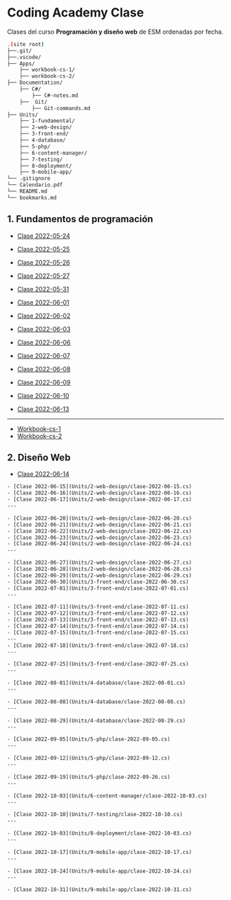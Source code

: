 # Coding Academy Clase

Clases del curso **Programación y diseño web** de ESM ordenadas por fecha.

```sh
.(site root)
├──.git/
├──.vscode/
├── Apps/
    ├── workbook-cs-1/
    ├── workbook-cs-2/
├── Documentation/
    ├── C#/
        ├── C#-notes.md
    ├──  Git/
        ├── Git-commands.md
├── Units/
    ├── 1-fundamental/
    ├── 2-web-design/
    ├── 3-front-end/
    ├── 4-database/
    ├── 5-php/
    ├── 6-content-manager/
    ├── 7-testing/
    ├── 8-deployment/
    ├── 9-mobile-app/
└── .gitignore
└── Calendario.pdf
└── README.md
└── bookmarks.md
```

## 1. Fundamentos de programación
- [Clase 2022-05-24](Units/1-fundamental/clase-2022-05-24.cs)
- [Clase 2022-05-25](Units/1-fundamental/clase-2022-05-25.cs)
- [Clase 2022-05-26](Units/1-fundamental/clase-2022-05-26.cs)
- [Clase 2022-05-27](Units/1-fundamental/clase-2022-05-27.cs)

- [Clase 2022-05-31](Units/1-fundamental/clase-2022-05-31.cs)
- [Clase 2022-06-01](Units/1-fundamental/clase-2022-06-01.cs)
- [Clase 2022-06-02](Units/1-fundamental/clase-2022-06-02.cs)
- [Clase 2022-06-03](Units/1-fundamental/clase-2022-06-03.cs)

- [Clase 2022-06-06](Units/1-fundamental/clase-2022-06-06.cs)
- [Clase 2022-06-07](Units/1-fundamental/clase-2022-06-07.cs)
- [Clase 2022-06-08](Units/1-fundamental/clase-2022-06-08.cs)
- [Clase 2022-06-09](Units/1-fundamental/clase-2022-06-09.cs)
- [Clase 2022-06-10](Units/1-fundamental/clase-2022-06-10.cs)
- [Clase 2022-06-13](Units/1-fundamental/clase-2022-06-13.cs)
---
- [Workbook-cs-1](Apps/workbook-cs-1//Program.cs)
- [Workbook-cs-2](Apps/workbook-cs-2//Program.cs)

## 2. Diseño Web
- [Clase 2022-06-14](Units/2-web-design/clase-2022-06-14.md)


```txt
- [Clase 2022-06-15](Units/2-web-design/clase-2022-06-15.cs)
- [Clase 2022-06-16](Units/2-web-design/clase-2022-06-16.cs)
- [Clase 2022-06-17](Units/2-web-design/clase-2022-06-17.cs)
---

- [Clase 2022-06-20](Units/2-web-design/clase-2022-06-20.cs)
- [Clase 2022-06-21](Units/2-web-design/clase-2022-06-21.cs)
- [Clase 2022-06-22](Units/2-web-design/clase-2022-06-22.cs)
- [Clase 2022-06-23](Units/2-web-design/clase-2022-06-23.cs)
- [Clase 2022-06-24](Units/2-web-design/clase-2022-06-24.cs)
---

- [Clase 2022-06-27](Units/2-web-design/clase-2022-06-27.cs)
- [Clase 2022-06-28](Units/2-web-design/clase-2022-06-28.cs)
- [Clase 2022-06-29](Units/2-web-design/clase-2022-06-29.cs)
- [Clase 2022-06-30](Units/3-front-end/clase-2022-06-30.cs)
- [Clase 2022-07-01](Units/3-front-end/clase-2022-07-01.cs)
---

- [Clase 2022-07-11](Units/3-front-end/clase-2022-07-11.cs)
- [Clase 2022-07-12](Units/3-front-end/clase-2022-07-12.cs)
- [Clase 2022-07-13](Units/3-front-end/clase-2022-07-13.cs)
- [Clase 2022-07-14](Units/3-front-end/clase-2022-07-14.cs)
- [Clase 2022-07-15](Units/3-front-end/clase-2022-07-15.cs)
---
- [Clase 2022-07-18](Units/3-front-end/clase-2022-07-18.cs)
---

- [Clase 2022-07-25](Units/3-front-end/clase-2022-07-25.cs)
---

- [Clase 2022-08-01](Units/4-database/clase-2022-08-01.cs)
---

- [Clase 2022-08-08](Units/4-database/clase-2022-08-08.cs)
---

- [Clase 2022-08-29](Units/4-database/clase-2022-08-29.cs)
---

- [Clase 2022-09-05](Units/5-php/clase-2022-09-05.cs)
---

- [Clase 2022-09-12](Units/5-php/clase-2022-09-12.cs)
---

- [Clase 2022-09-19](Units/5-php/clase-2022-09-26.cs)
---

- [Clase 2022-10-03](Units/6-content-manager/clase-2022-10-03.cs)
---

- [Clase 2022-10-10](Units/7-testing/clase-2022-10-10.cs)
---

- [Clase 2022-10-03](Units/8-deployment/clase-2022-10-03.cs)
---

- [Clase 2022-10-17](Units/9-mobile-app/clase-2022-10-17.cs)
---

- [Clase 2022-10-24](Units/9-mobile-app/clase-2022-10-24.cs)
---

- [Clase 2022-10-31](Units/9-mobile-app/clase-2022-10-31.cs)
```
